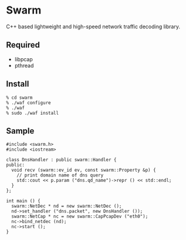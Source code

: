 # Swarm
C++ based lightweight and high-speed network traffic decoding library.

## Required
- libpcap
- pthread

## Install

    % cd swarm
    % ./waf configure
    % ./waf
    % sudo ./waf install

## Sample

    #include <swarm.h>
    #include <iostream>
    
    class DnsHandler : public swarm::Handler {
    public:
      void recv (swarm::ev_id ev, const swarm::Property &p) {
        // print domain name of dns query
        std::cout << p.param ("dns.qd_name")->repr () << std::endl;
      }
    };
    
    int main () {
      swarm::NetDec * nd = new swarm::NetDec ();
      nd->set_handler ("dns.packet", new DnsHandler ());
      swarm::NetCap * nc = new swarm::CapPcapDev ("eth0");
      nc->bind_netdec (nd);
      nc->start ();
    }

